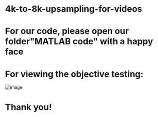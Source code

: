 # 4k-to-8k-upsampling-for-videos
# For our code, please open our folder"MATLAB code" with a happy face


# For viewing the objective testing:
![image](https://user-images.githubusercontent.com/91431648/163505628-96510d56-1599-41de-ba4c-cb064bd3ccae.png)
# Thank you!
